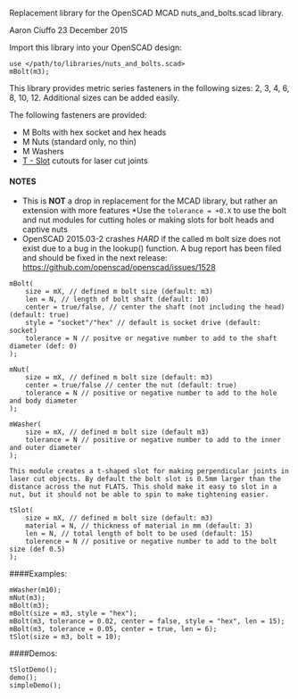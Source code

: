 Replacement library for the OpenSCAD MCAD nuts_and_bolts.scad library.

Aaron Ciuffo
23 December 2015


Import this library into your OpenSCAD design:
```
use </path/to/libraries/nuts_and_bolts.scad>
mBolt(m3);
```
This library provides metric series fasteners in the following sizes: 2, 3, 4, 6, 8, 10, 12.  Additional sizes can be added easily.

The following fasteners are provided:
* M Bolts with hex socket and hex heads
* M Nuts (standard only, no thin)
* M Washers
* [T - Slot](https://www.google.com/search?q=t-slot+laser+cut&espv=2&biw=1344&bih=1318&source=lnms&tbm=isch&sa=X&ved=0ahUKEwiftoyW-vHJAhXKmHIKHdtNBQkQ_AUIBigB&dpr=1) cutouts for laser cut joints

#### NOTES
* This is **NOT** a drop in replacement for the MCAD library, but rather an extension with  more features
*Use the `tolerance = +0.X` to use the bolt and nut modules for cutting holes or making slots for bolt heads and captive nuts
* OpenSCAD 2015.03-2 crashes *HARD* if the called m bolt size does not exist due
  to a bug in the lookup() function. A bug report has been filed and should be fixed
  in the next release: https://github.com/openscad/openscad/issues/1528

```
mBolt(
    size = mX, // defined m bolt size (default: m3)
    len = N, // length of bolt shaft (default: 10)
    center = true/false, // center the shaft (not including the head) (default: true)
    style = "socket"/"hex" // default is socket drive (default: socket)
    tolerance = N // positve or negative number to add to the shaft diameter (def: 0)
);

mNut(
    size = mX, // defined m bolt size (default: m3)
    center = true/false // center the nut (default: true)
    tolerance = N // positive or negative number to add to the hole and body diameter
);

mWasher(
    size = mX, // defined m bolt size (default m3)
    tolerance = N // positive or negative number to add to the inner and outer diameter
);

This module creates a t-shaped slot for making perpendicular joints in laser cut objects. By default the bolt slot is 0.5mm larger than the distance across the nut FLATS. This shold make it easy to slot in a nut, but it should not be able to spin to make tightening easier.

tSlot(
    size = mX, // defined m bolt size (default: m3)
    material = N, // thickness of material in mm (default: 3)
    len = N, // total length of bolt to be used (default: 15)
    tolerence = N // positive or negative number to add to the bolt size (def 0.5)
);
```
####Examples:
```
mWasher(m10);
mNut(m3);
mBolt(m3);
mBolt(size = m3, style = "hex");
mBolt(m3, tolerance = 0.02, center = false, style = "hex", len = 15);
mBolt(m3, tolerance = 0.05, center = true, len = 6);
tSlot(size = m3, bolt = 10);
```

####Demos:
```
tSlotDemo();
demo();
simpleDemo();
```
